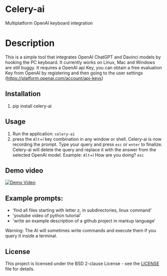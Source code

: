 # Celery-ai
Multiplatform OpenAI keyboard integration

# Description

This is a simple tool that integrates OpenAI ChatGPT and Davinci models by hooking the PC keyboard. It currently works on Linux, Mac and Windows are still buggy.
It requires a OpenAI api Key, you can obtain a free evaluation Key from OpenAI by registering and then going to the user settings (https://platform.openai.com/account/api-keys)

## Installation

1. pip install celery-ai

## Usage

1. Run the application: `celery-ai`
2. press the `Alt`+i key combination in any window or shell. Celery-ai is now recording the prompt. Type your query and press `esc` or `enter` to finalize. Celery-ai will delete the query and replace it with the answer from the selected OpenAI model. Example: `Alt`+i How are you doing? `esc`

## Demo video

[![Demo Video](http://img.youtube.com/vi/hzAn9Pt_nyo/0.jpg)](https://www.youtube.com/watch?v=hzAn9Pt_nyo "Celery-ai demo")


## Example prompts:
* 'find all files starting with letter z, in subdirectories, linux command'
* 'youtube video of python tutorial'
* 'write an example description of a github project in markup language'

Warning: The AI will sometimes write commands and execute them if you query it inside a terminal.

## License

This project is licensed under the BSD 2-clause License - see the [LICENSE](LICENSE) file for details.
